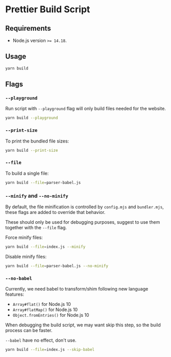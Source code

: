 # Prettier Build Script

## Requirements

- Node.js version `>= 14.18`.

## Usage

```sh
yarn build
```

## Flags

### `--playground`

Run script with `--playground` flag will only build files needed for the website.

```sh
yarn build --playground
```

### `--print-size`

To print the bundled file sizes:

```sh
yarn build --print-size
```

### `--file`

To build a single file:

```sh
yarn build --file=parser-babel.js
```

### `--minify` and `--no-minify`

By default, the file minification is controlled by `config.mjs` and `bundler.mjs`, these flags are added to override that behavior.

These should only be used for debugging purposes, suggest to use them together with the `--file` flag.

Force minify files:

```sh
yarn build --file=index.js --minify
```

Disable minify files:

```sh
yarn build --file=parser-babel.js --no-minify
```

### `--no-babel`

Currently, we need babel to transform/shim following new language features:

- `Array#flat()` for Node.js 10
- `Array#flatMap()` for Node.js 10
- `Object.fromEntries()` for Node.js 10

When debugging the build script, we may want skip this step, so the build process can be faster.

`--babel` have no effect, don't use.

```sh
yarn build --file=index.js --skip-babel
```
